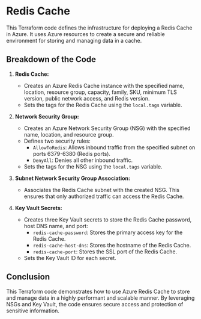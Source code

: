 #  Redis Cache

This Terraform code defines the infrastructure for deploying a Redis Cache in Azure. It uses Azure resources to create a secure and reliable environment for storing and managing data in a cache.

## Breakdown of the Code

1. **Redis Cache:**
   - Creates an Azure Redis Cache instance with the specified name, location, resource group, capacity, family, SKU, minimum TLS version, public network access, and Redis version.
   - Sets the tags for the Redis Cache using the `local.tags` variable.

2. **Network Security Group:**
   - Creates an Azure Network Security Group (NSG) with the specified name, location, and resource group.
   - Defines two security rules:
     - `AllowToRedis`: Allows inbound traffic from the specified subnet on ports 6379-6380 (Redis ports).
     - `DenyAll`: Denies all other inbound traffic.
   - Sets the tags for the NSG using the `local.tags` variable.

3. **Subnet Network Security Group Association:**
   - Associates the Redis Cache subnet with the created NSG. This ensures that only authorized traffic can access the Redis Cache.

4. **Key Vault Secrets:**
   - Creates three Key Vault secrets to store the Redis Cache password, host DNS name, and port:
     - `redis-cache-password`: Stores the primary access key for the Redis Cache.
     - `redis-cache-host-dns`: Stores the hostname of the Redis Cache.
     - `redis-cache-port`: Stores the SSL port of the Redis Cache.
   - Sets the Key Vault ID for each secret.


## Conclusion

This Terraform code demonstrates how to use Azure Redis Cache to store and manage data in a highly performant and scalable manner. By leveraging NSGs and Key Vault, the code ensures secure access and protection of sensitive information.
